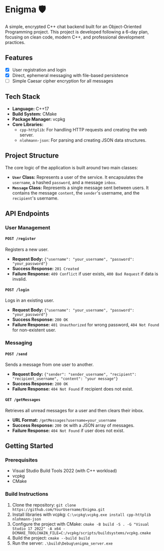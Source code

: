 # Enigma 🛡️

A simple, encrypted C++ chat backend built for an Object-Oriented Programming project. This project is developed following a 6-day plan, focusing on clean code, modern C++, and professional development practices.

## Features
- [x] User registration and login
- [x] Direct, ephemeral messaging with file-based persistence
- [ ] Simple Caesar cipher encryption for all messages

## Tech Stack
- **Language:** C++17
- **Build System:** CMake
- **Package Manager:** vcpkg
- **Core Libraries:**
    - `cpp-httplib`: For handling HTTP requests and creating the web server.
    - `nlohmann-json`: For parsing and creating JSON data structures.

## Project Structure
The core logic of the application is built around two main classes:

- **`User` Class:** Represents a user of the service. It encapsulates the `username`, a hashed `password`, and a message `inbox`.
- **`Message` Class:** Represents a single message sent between users. It contains the message `content`, the `sender`'s username, and the `recipient`'s username.

## API Endpoints

### User Management
#### `POST /register`
Registers a new user.
- **Request Body:** `{"username": "your_username", "password": "your_password"}`
- **Success Response:** `201 Created`
- **Failure Response:** `409 Conflict` if user exists, `400 Bad Request` if data is invalid.

#### `POST /login`
Logs in an existing user.
- **Request Body:** `{"username": "your_username", "password": "your_password"}`
- **Success Response:** `200 OK`
- **Failure Response:** `401 Unauthorized` for wrong password, `404 Not Found` for non-existent user.

### Messaging
#### `POST /send`
Sends a message from one user to another.
- **Request Body:** `{"sender": "sender_username", "recipient": "recipient_username", "content": "your message"}`
- **Success Response:** `200 OK`
- **Failure Response:** `404 Not Found` if recipient does not exist.

#### `GET /getMessages`
Retrieves all unread messages for a user and then clears their inbox.
- **URL Format:** `/getMessages?username=your_username`
- **Success Response:** `200 OK` with a JSON array of messages.
- **Failure Response:** `404 Not Found` if user does not exist.

## Getting Started

### Prerequisites
- Visual Studio Build Tools 2022 (with C++ workload)
- vcpkg
- CMake

### Build Instructions
1. Clone the repository:
   `git clone https://github.com/YourUsername/Enigma.git`
2. Install libraries with vcpkg:
   `C:\vcpkg\vcpkg.exe install cpp-httplib nlohmann-json`
3. Configure the project with CMake:
   `cmake -B build -S . -G "Visual Studio 17 2022" -A x64 -DCMAKE_TOOLCHAIN_FILE=C:/vcpkg/scripts/buildsystems/vcpkg.cmake`
4. Build the project:
   `cmake --build build`
5. Run the server:
   `.\build\Debug\enigma_server.exe`